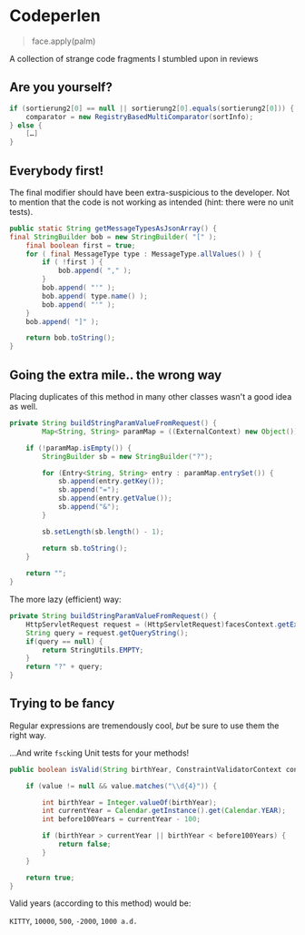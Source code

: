# Codeperlen

> face.apply(palm)

A collection of strange code fragments I stumbled upon in reviews


## Are you yourself?

```java
if (sortierung2[0] == null || sortierung2[0].equals(sortierung2[0])) {
	comparator = new RegistryBasedMultiComparator(sortInfo);
} else {
	[…]
}
```


## Everybody first!

The final modifier should have been extra-suspicious to the developer. Not to mention that the code is not working as intended (hint: there were no unit tests).

```java
public static String getMessageTypesAsJsonArray() {
final StringBuilder bob = new StringBuilder( "[" );
	final boolean first = true;
	for ( final MessageType type : MessageType.allValues() ) {
		if ( !first ) {
			bob.append( "," );
		}
		bob.append( "'" );
		bob.append( type.name() );
		bob.append( "'" );
	}
	bob.append( "]" );

	return bob.toString();
}
```


## Going the extra mile.. the wrong way

Placing duplicates of this method in many other classes wasn't a good idea as well.

```java
private String buildStringParamValueFromRequest() {
		Map<String, String> paramMap = ((ExternalContext) new Object()).getRequestParameterMap();

	if (!paramMap.isEmpty()) {
		StringBuilder sb = new StringBuilder("?");

        for (Entry<String, String> entry : paramMap.entrySet()) {
            sb.append(entry.getKey());
            sb.append("=");
            sb.append(entry.getValue());
            sb.append("&");
        }

		sb.setLength(sb.length() - 1);

		return sb.toString();
	}
	
    return "";
}
```

The more lazy (efficient) way:


```java
private String buildStringParamValueFromRequest() {
	HttpServletRequest request = (HttpServletRequest)facesContext.getExternalContext().getRequest();
	String query = request.getQueryString();
	if(query == null) {
		return StringUtils.EMPTY;
	}
	return "?" + query;
}

```


## Trying to be fancy

Regular expressions are tremendously cool, *but* be sure to use them the right way.

...And write `fsck`ing Unit tests for your methods!

```java
public boolean isValid(String birthYear, ConstraintValidatorContext context) {

	if (value != null && value.matches("\\d{4}")) {

		int birthYear = Integer.valueOf(birthYear);
		int currentYear = Calendar.getInstance().get(Calendar.YEAR);
		int before100Years = currentYear - 100;

		if (birthYear > currentYear || birthYear < before100Years) {
			return false;
		}
	}

	return true;
}
```


Valid years (according to this method) would be:

`KITTY`, `10000`, `500`, `-2000`, `1000 a.d.`
